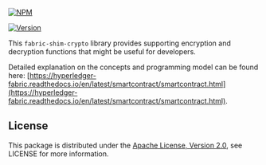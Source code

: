 [![NPM](https://nodei.co/npm/fabric-shim-crypto.svg?downloads=true&downloadRank=true&stars=true)](https://nodei.co/npm/fabric-shim-crypto/)


[![Version](https://badge.fury.io/js/fabric-shim-crypto.svg)](http://badge.fury.io/js/fabric-shim-crypto)

This `fabric-shim-crypto` library provides supporting encryption and decryption functions that might be useful for developers.

Detailed explanation on the concepts and programming model can be found here: [https://hyperledger-fabric.readthedocs.io/en/latest/smartcontract/smartcontract.html](https://hyperledger-fabric.readthedocs.io/en/latest/smartcontract/smartcontract.html).


## License

This package is distributed under the
[Apache License, Version 2.0](http://www.apache.org/licenses/LICENSE-2.0),
see LICENSE for more information.
